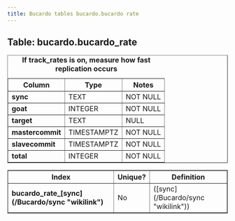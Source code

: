 ```yaml
---
title: Bucardo tables bucardo.bucardo rate
---
```



<h2>
Table: bucardo.bucardo_rate

</h2>
<table border="1" cellpadding="3">
<caption>
<b>If track_rates is on, measure how fast replication occurs</b>

</caption>
<tr>
<th>
Column

</th>
<th>
Type

</th>
<th>
Notes

</th>
</tr>
<tr>
<td>
<b>sync</b>

</td>
<td>
TEXT

</td>
<td>
NOT NULL

</td>
</tr>
<tr>
<td>
<b>goat</b>

</td>
<td>
INTEGER

</td>
<td>
NOT NULL

</td>
</tr>
<tr>
<td>
<b>target</b>

</td>
<td>
TEXT

</td>
<td>
NULL

</td>
</tr>
<tr>
<td>
<b>mastercommit</b>

</td>
<td>
TIMESTAMPTZ

</td>
<td>
NOT NULL

</td>
</tr>
<tr>
<td>
<b>slavecommit</b>

</td>
<td>
TIMESTAMPTZ

</td>
<td>
NOT NULL

</td>
</tr>
<tr>
<td>
<b>total</b>

</td>
<td>
INTEGER

</td>
<td>
NOT NULL

</td>
</tr>
</table>
<table border="1" cellpadding="3" style="margin-top: 15px">
<tr>
<th>
Index

</th>
<th>
Unique?

</th>
<th>
Definition

</th>
</tr>
<tr>
<td>
<b>bucardo_rate_[sync](/Bucardo/sync "wikilink")</b>

</td>
<td>
No

</td>
<td>
([sync](/Bucardo/sync "wikilink"))

</td>
</tr>
</table>
